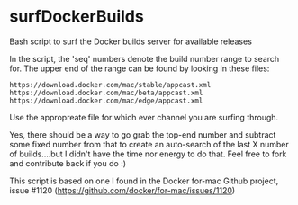 # surfDockerBuilds
Bash script to surf the Docker builds server for available releases

In the script, the 'seq' numbers denote the build number range to search for.  The upper end of the range can be found by looking in these files:
```
https://download.docker.com/mac/stable/appcast.xml
https://download.docker.com/mac/beta/appcast.xml
https://download.docker.com/mac/edge/appcast.xml
```
Use the appropreate file for which ever channel you are surfing through.

Yes, there should be a way to go grab the top-end number and subtract some fixed number from that to create an auto-search of the last X number of builds....but I didn't have the time nor energy to do that.  Feel free to fork and contribute back if you do :)

This script is based on one I found in the Docker for-mac Github project, issue #1120 (https://github.com/docker/for-mac/issues/1120)
